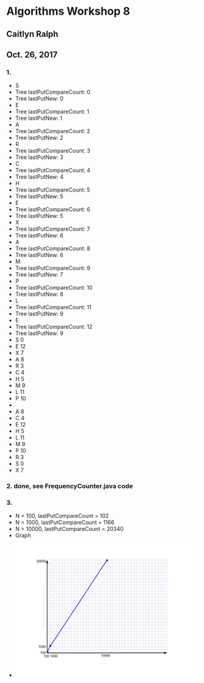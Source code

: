 # Algorithms Workshop 8
## Caitlyn Ralph
## Oct. 26, 2017

### 1. 
* S
* Tree lastPutCompareCount: 0
* Tree lastPutNew: 0
* E
* Tree lastPutCompareCount: 1
* Tree lastPutNew: 1
* A
* Tree lastPutCompareCount: 2
* Tree lastPutNew: 2
* R
* Tree lastPutCompareCount: 3
* Tree lastPutNew: 3
* C
* Tree lastPutCompareCount: 4
* Tree lastPutNew: 4
* H
* Tree lastPutCompareCount: 5
* Tree lastPutNew: 5
* E
* Tree lastPutCompareCount: 6
* Tree lastPutNew: 5
* X
* Tree lastPutCompareCount: 7
* Tree lastPutNew: 6
* A
* Tree lastPutCompareCount: 8
* Tree lastPutNew: 6
* M
* Tree lastPutCompareCount: 9
* Tree lastPutNew: 7
* P
* Tree lastPutCompareCount: 10
* Tree lastPutNew: 8
* L
* Tree lastPutCompareCount: 11
* Tree lastPutNew: 9
* E
* Tree lastPutCompareCount: 12
* Tree lastPutNew: 9
* S 0
* E 12
* X 7
* A 8
* R 3
* C 4
* H 5
* M 9
* L 11
* P 10
* 
* A 8
* C 4
* E 12
* H 5
* L 11
* M 9
* P 10
* R 3
* S 0
* X 7

### 2. done, see FrequencyCounter.java code

### 3.
* N = 100, lastPutCompareCount = 102
* N = 1000, lastPutCompareCount = 1166
* N = 10000, lastPutCompareCount = 20340
* Graph 
* ![alt text](workshop8_question3.jpg "Graph")